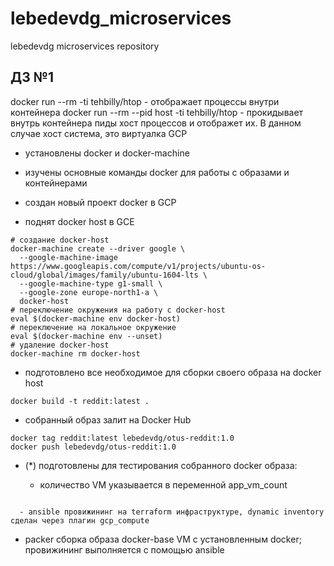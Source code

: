 # lebedevdg_microservices
lebedevdg microservices repository

## ДЗ №1

docker run --rm -ti tehbilly/htop - отображает процессы внутри контейнера
docker run --rm --pid host -ti tehbilly/htop - прокидывает внутрь контейнера пиды хост процессов и отображет их. В данном случае хост система, это виртуалка GCP

- установлены docker и docker-machine

- изучены основные команды docker для работы с образами и контейнерами

- создан новый проект docker в GCP

- поднят docker host в GCE

```
# создание docker-host
docker-machine create --driver google \
  --google-machine-image https://www.googleapis.com/compute/v1/projects/ubuntu-os-cloud/global/images/family/ubuntu-1604-lts \
  --google-machine-type g1-small \
  --google-zone europe-north1-a \
  docker-host
# переключение окружения на работу с docker-host
eval $(docker-machine env docker-host)
# переключение на локальное окружение
eval $(docker-machine env --unset)
# удаление docker-host
docker-machine rm docker-host
```

- подготовлено все необходимое для сборки своего образа на docker host

```
docker build -t reddit:latest .
```

- собранный образ залит на Docker Hub

```
docker tag reddit:latest lebedevdg/otus-reddit:1.0
docker push lebedevdg/otus-reddit:1.0
```

- (*) подготовлены для тестирования собранного docker образа:

  - количество VM указывается в переменной app_vm_count
```

  - ansible провижининг на terraform инфраструктуре, dynamic inventory сделан через плагин gcp_compute
```

  - packer сборка образа docker-base VM с установленным docker; провижининг выполняется с помощью ansible
